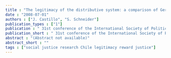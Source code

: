```yaml
---
title : "The legitimacy of the distributive system: a comparison of Germany and Chile"
date : "2008-07-01"
authors : ["J. Castillo", "S. Schneider"]
publication_types : ["1"]
publication : " 31st conference of the International Society of Political Psychology - ISPP (Paris, 9-12 July).. Paris"
publication_short : " 31st conference of the International Society of Political Psychology - ISPP (Paris, 9-12 July).. Paris"
abstract : "(Abstract not available)"
abstract_short : ""
tags : ["social justice research Chile legitimacy reward justice"]
---
```

